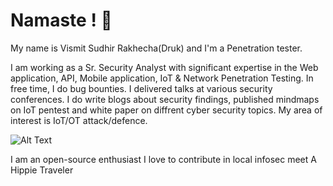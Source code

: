 # Namaste ! :pray:

My name is Vismit Sudhir Rakhecha(Druk) and I'm a Penetration tester.

I am working as a Sr. Security Analyst with significant expertise in the Web application, API, Mobile application, IoT & Network Penetration Testing. In free time, I do bug bounties. I delivered talks at various security conferences. I do write blogs about security findings, published mindmaps on IoT pentest and white paper on diffrent cyber security topics. My area of interest is IoT/OT attack/defence.

![Alt Text](https://giphy.com/embed/f3iwJFOVOwuy7K6FFw)

I am an open-source enthusiast
I love to contribute in local infosec meet
A Hippie Traveler 
